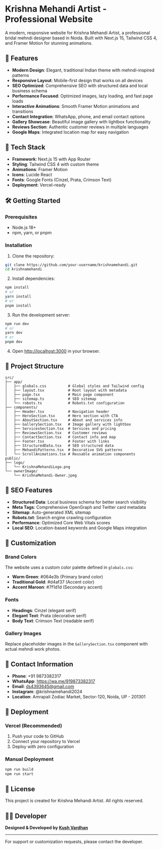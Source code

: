 # Krishna Mehandi Artist - Professional Website

A modern, responsive website for Krishna Mehandi Artist, a professional bridal mehndi designer based in Noida. Built with Next.js 15, Tailwind CSS 4, and Framer Motion for stunning animations.

## 🎨 Features

- **Modern Design**: Elegant, traditional Indian theme with mehndi-inspired patterns
- **Responsive Layout**: Mobile-first design that works on all devices
- **SEO Optimized**: Comprehensive SEO with structured data and local business schema
- **Performance Focused**: Optimized images, lazy loading, and fast page loads
- **Interactive Animations**: Smooth Framer Motion animations and transitions
- **Contact Integration**: WhatsApp, phone, and email contact options
- **Gallery Showcase**: Beautiful image gallery with lightbox functionality
- **Reviews Section**: Authentic customer reviews in multiple languages
- **Google Maps**: Integrated location map for easy navigation

## 🚀 Tech Stack

- **Framework**: Next.js 15 with App Router
- **Styling**: Tailwind CSS 4 with custom theme
- **Animations**: Framer Motion
- **Icons**: Lucide React
- **Fonts**: Google Fonts (Cinzel, Prata, Crimson Text)
- **Deployment**: Vercel-ready

## 🛠️ Getting Started

### Prerequisites

- Node.js 18+
- npm, yarn, or pnpm

### Installation

1. Clone the repository:

```bash
git clone https://github.com/your-username/krishnamehandi.git
cd krishnamehandi
```

2. Install dependencies:

```bash
npm install
# or
yarn install
# or
pnpm install
```

3. Run the development server:

```bash
npm run dev
# or
yarn dev
# or
pnpm dev
```

4. Open [http://localhost:3000](http://localhost:3000) in your browser.

## 📁 Project Structure

```
src/
├── app/
│   ├── globals.css          # Global styles and Tailwind config
│   ├── layout.tsx           # Root layout with metadata
│   ├── page.tsx             # Main page component
│   ├── sitemap.ts           # SEO sitemap
│   └── robots.ts            # Robots.txt configuration
├── components/
│   ├── Header.tsx           # Navigation header
│   ├── HeroSection.tsx      # Hero section with CTA
│   ├── AboutSection.tsx     # About and services info
│   ├── GallerySection.tsx   # Image gallery with lightbox
│   ├── ServicesSection.tsx  # Services and pricing
│   ├── ReviewsSection.tsx   # Customer reviews
│   ├── ContactSection.tsx   # Contact info and map
│   ├── Footer.tsx           # Footer with links
│   ├── StructuredData.tsx   # SEO structured data
│   ├── MehandiPatterns.tsx  # Decorative SVG patterns
│   └── ScrollAnimations.tsx # Reusable animation components
public/
├── logo/
│   └── KrishnaMehandiLogo.png
└── ownerImage/
    └── KrishnaMehandi-Owner.jpeg
```

## 🎯 SEO Features

- **Structured Data**: Local business schema for better search visibility
- **Meta Tags**: Comprehensive OpenGraph and Twitter card metadata
- **Sitemap**: Auto-generated XML sitemap
- **Robots.txt**: Search engine crawling configuration
- **Performance**: Optimized Core Web Vitals scores
- **Local SEO**: Location-based keywords and Google Maps integration

## 🎨 Customization

### Brand Colors

The website uses a custom color palette defined in `globals.css`:

- **Warm Green**: #064e3b (Primary brand color)
- **Traditional Gold**: #d4af37 (Accent color)
- **Accent Maroon**: #7f1d1d (Secondary accent)

### Fonts

- **Headings**: Cinzel (elegant serif)
- **Elegant Text**: Prata (decorative serif)
- **Body Text**: Crimson Text (readable serif)

### Gallery Images

Replace placeholder images in the `GallerySection.tsx` component with actual mehndi work photos.

## 📱 Contact Information

- **Phone**: +91 9873382317
- **WhatsApp**: https://wa.me/919873382317
- **Email**: ds4393645@gmail.com
- **Instagram**: @krishnamehandi2024
- **Location**: Amrapali Zodiac Market, Sector-120, Noida, UP - 201301

## 🚀 Deployment

### Vercel (Recommended)

1. Push your code to GitHub
2. Connect your repository to Vercel
3. Deploy with zero configuration

### Manual Deployment

```bash
npm run build
npm run start
```

## 📄 License

This project is created for Krishna Mehandi Artist. All rights reserved.

## 👨‍💻 Developer

**Designed & Developed by [Kush Vardhan](https://kush-personal-portfolio-my-portfolio.vercel.app/)**

---

For support or customization requests, please contact the developer.
